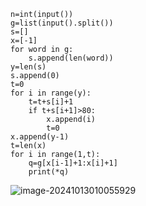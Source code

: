 ```
n=int(input())
g=list(input().split())
s=[]
x=[-1]
for word in g:
    s.append(len(word))
y=len(s)
s.append(0)
t=0
for i in range(y):
    t=t+s[i]+1
    if t+s[i+1]>80:
        x.append(i)
        t=0
x.append(y-1)
t=len(x)
for i in range(1,t):
    q=g[x[i-1]+1:x[i]+1]
    print(*q)
```

![image-20241013010055929](C:\Users\huawei\AppData\Roaming\Typora\typora-user-images\image-20241013010055929.png)